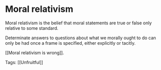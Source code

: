 # Moral relativism

Moral relativism is the belief that moral statements are true or false only relative to some standard.

Determinate answers to questions about what we morally ought to do can only be had once a frame is specified, either explicitly or tacitly.

[[Moral relativism is wrong]].

Tags: [[Unfruitful]]

